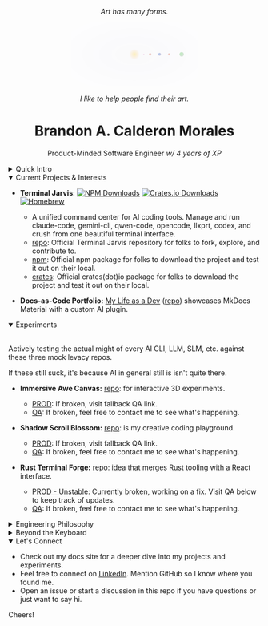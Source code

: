 <p align="center">
  <em>Art has many forms.</em>
</p>

<p align="center">
  <img src="assets/orbit.svg" alt="Animated solar orbit" style="width:50%;" />
</p>

<p align="center"><em>I like to help people find their art.</em></p>

<div align="center">

# Brandon A. Calderon Morales

Product-Minded Software Engineer <em>w/ 4 years of XP</em>

</div>

<details>
<summary>Quick Intro</summary>

Once a U.S. Marine managing legal cases, I'm now a self-taught software engineer pursuing a computer science degree. I love turning messy problems into reliable systems and documenting what I learn along the way.

</details>

<details open>
<summary>Current Projects & Interests</summary>

- **Terminal Jarvis**:
[![NPM Downloads](https://img.shields.io/npm/dm/terminal-jarvis.svg?logo=npm&label=NPM%20Downloads)](https://www.npmjs.com/package/terminal-jarvis) [![Crates.io Downloads](https://img.shields.io/crates/d/terminal-jarvis.svg?logo=rust&label=Crates.io%20Downloads)](https://crates.io/crates/terminal-jarvis) [![Homebrew](https://img.shields.io/badge/Homebrew-Available-blue.svg?logo=homebrew)](https://github.com/BA-CalderonMorales/homebrew-terminal-jarvis)

  - A unified command center for AI coding tools. Manage and run claude-code, gemini-cli, qwen-code, opencode, llxprt, codex, and crush from one beautiful terminal interface. 
  - [repo](https://github.com/BA-CalderonMorales/terminal-jarvis): Official Terminal Jarvis repository for folks to fork, explore, and contribute to.
  - [npm](https://www.npmjs.com/package/terminal-jarvis): Official npm package for folks to download the project and test it out on their local.
  - [crates](https://crates.io/crates/terminal-jarvis): Official crates(dot)io package for folks to download the project and test it out on their local.

- **Docs-as-Code Portfolio:** [My Life as a Dev](https://ba-calderonmorales.github.io/my-life-as-a-dev/) ([repo](https://github.com/BA-CalderonMorales/my-life-as-a-dev)) showcases MkDocs Material with a custom AI plugin.

</details>

<details open>
<summary>Experiments</summary>
<br />

Actively testing the actual might of every AI CLI, LLM, SLM, etc. against these three mock levacy repos.

If these still suck, it's because AI in general still is isn't quite there.

- **Immersive Awe Canvas:** [repo](https://github.com/BA-CalderonMorales/immersive-awe-canvas): for interactive 3D experiments.
  - [PROD](https://immersive-awe-canvas.lovable.app): If broken, visit fallback QA link.
  - [QA](https://ba-calderonmorales.github.io/immersive-awe-canvas): If broken, feel free to contact me to see what's happening.

- **Shadow Scroll Blossom:** [repo](https://github.com/BA-CalderonMorales/shadow-scroll-blossom): is my creative coding playground.
  - [PROD](https://shadow-scroll-blossom.lovable.app/): If broken, visit fallback QA link.
  - [QA](https://ba-calderonmorales.github.io/shadow-scroll-blossom): If broken, feel free to contact me to see what's happening.

- **Rust Terminal Forge:** [repo](https://github.com/BA-CalderonMorales/rust-terminal-forge): idea that merges Rust tooling with a React interface.
  - [PROD - Unstable](https://rust-terminal-forge.lovable.app/): Currently broken, working on a fix. Visit QA below to keep track of updates.
  - [QA](https://ba-calderonmorales.github.io/rust-terminal-forge/): If broken, feel free to contact me to see what's happening.

</details>

<details>
<summary>Engineering Philosophy</summary>

- Documentation deserves the same care as code. I version and test it like any other artifact.
- Modernizing legacy systems is a challenge I enjoy – there's satisfaction in making old code new again.
- Code should deliver real value, so I approach problems with a product mindset.

</details>

<details>
<summary>Beyond the Keyboard</summary>

I'm bilingual (English/Spanish), a lifelong learner, and a fan of automating everyday tasks. You'll often find me experimenting with new tooling or helping teammates master their workflows.

</details>

<details open>
<summary>Let's Connect</summary>

- Check out my docs site for a deeper dive into my projects and experiments.
- Feel free to connect on [LinkedIn](https://www.linkedin.com/in/bcalderonmorales-cmoe/). Mention GitHub so I know where you found me.
- Open an issue or start a discussion in this repo if you have questions or just want to say hi.

</details>

Cheers!
